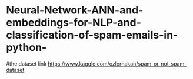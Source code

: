 # Neural-Network-ANN-and-embeddings-for-NLP-and-classification-of-spam-emails-in-python-
#the dataset link
https://www.kaggle.com/ozlerhakan/spam-or-not-spam-dataset
